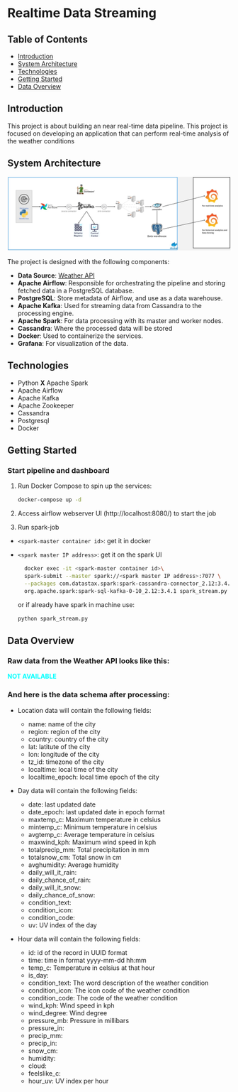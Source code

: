 # Realtime Data Streaming 

## Table of Contents
- [Introduction](#introduction)
- [System Architecture](#system-architecture)
- [Technologies](#technologies)
- [Getting Started](#getting-started)
- [Data Overview](#data-overview)

## Introduction

This project is about building an near real-time data pipeline. This project is focused on developing an application that can perform real-time analysis of the weather conditions
## System Architecture

![System Architecture](images/system_architecture.jpg)

The project is designed with the following components:

- **Data Source**: [Weather API](https://www.weatherapi.com/)
- **Apache Airflow**: Responsible for orchestrating the pipeline and storing fetched data in a PostgreSQL database.
- **PostgreSQL**: Store metadata of Airflow, and use as a data warehouse.
- **Apache Kafka**: Used for streaming data from Cassandra to the processing engine.
- **Apache Spark**: For data processing with its master and worker nodes.
- **Cassandra**:  Where the processed data will be stored
- **Docker**: Used to containerize the services.
- **Grafana**: For visualization of the data.


## Technologies
- Python **X** Apache Spark
- Apache Airflow
- Apache Kafka
- Apache Zookeeper
- Cassandra
- Postgresql
- Docker


## Getting Started

### Start pipeline and dashboard

1. Run Docker Compose to spin up the services:
    ```bash
    docker-compose up -d
    ```

2. Access airflow webserver UI (http://localhost:8080/) to start the job 


3. Run spark-job 
  - `<spark-master container id>`: get it in docker
  - `<spark master IP address>`: get it on the spark UI

    ```bash
      docker exec -it <spark-master container id>\
      spark-submit --master spark://<spark master IP address>:7077 \
      --packages com.datastax.spark:spark-cassandra-connector_2.12:3.4.1,\
      org.apache.spark:spark-sql-kafka-0-10_2.12:3.4.1 spark_stream.py
    ```

    or if already have spark in machine use:

    ```bash
    python spark_stream.py
    ```
    
  ## Data Overview

### Raw data from the Weather API looks like this:

<b><span style="color:Aqua">
NOT AVAILABLE
</span></b>

### And here is the data schema after processing:

- Location data will contain the following fields:
    - name: name of the city
    - region: region of the city
    - country: country of the city
    - lat: latitute of the city
    - lon: longitude of the city
    - tz_id: timezone of the city
    - localtime: local time of the city
    - localtime_epoch: local time epoch of the city

- Day data will contain the following fields:
    - date: last updated date
    - date_epoch: last updated date in epoch format
    - maxtemp_c: Maximum temperature in celsius
    - mintemp_c: Minimum temperature in celsius
    - avgtemp_c: Average temperature in celsius
    - maxwind_kph: Maximum wind speed in kph
    - totalprecip_mm: Total precipitation in mm
    - totalsnow_cm: Total snow in cm
    - avghumidity: Average humidity
    - daily_will_it_rain: 
    - daily_chance_of_rain:
    - daily_will_it_snow:
    - daily_chance_of_snow:
    - condition_text: 
    - condition_icon:
    - condition_code:
    - uv: UV index of the day


- Hour data will contain the following fields:
    - id: id of the record in UUID format
    - time: time in format yyyy-mm-dd hh:mm
    - temp_c: Temperature in celsius at that hour
    - is_day: 
    - condition_text: The word description of the weather condition
    - condition_icon: The icon code of the weather condition
    - condition_code: The code of the weather condition
    - wind_kph: Wind speed in kph
    - wind_degree: Wind degree
    - pressure_mb: Pressure in millibars
    - pressure_in:
    - precip_mm:
    - precip_in:
    - snow_cm:
    - humidity:
    - cloud:
    - feelslike_c:
    - hour_uv: UV index per hour

 


